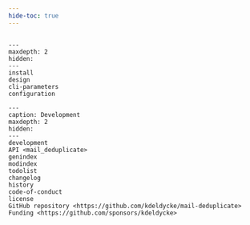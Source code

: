 ```yaml
---
hide-toc: true
---
```


```{include} ../readme.md
```

```{toctree}
---
maxdepth: 2
hidden:
---
install
design
cli-parameters
configuration
```

```{toctree}
---
caption: Development
maxdepth: 2
hidden:
---
development
API <mail_deduplicate>
genindex
modindex
todolist
changelog
history
code-of-conduct
license
GitHub repository <https://github.com/kdeldycke/mail-deduplicate>
Funding <https://github.com/sponsors/kdeldycke>
```
